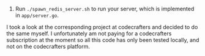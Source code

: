 1. Run `./spawn_redis_server.sh` to run your server, which is implemented
   in `app/server.go`.

I took a look at the corresponding project at codecrafters and decided to do the same myself.
I unfortunately am not paying for a codecrafters subscription at the moment so all this code has only been tested locally, and not on the codecrafters platform.
